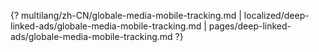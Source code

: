 {? multilang/zh-CN/globale-media-mobile-tracking.md | localized/deep-linked-ads/globale-media-mobile-tracking.md | pages/deep-linked-ads/globale-media-mobile-tracking.md ?}
